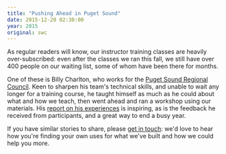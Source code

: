 ```yaml
---
title: "Pushing Ahead in Puget Sound"
date: 2015-12-20 02:30:00
year: 2015
original: swc
---
```

<p>
  As regular readers will know,
  our instructor training classes are heavily over-subscribed:
  even after the classes we ran this fall,
  we still have over 400 people on our waiting list,
  some of whom have been there for months.
</p>
<p>
  One of these is Billy Charlton,
  who works for the <a href="http://www.psrc.org/">Puget Sound Regional Council</a>.
  Keen to sharpen his team's technical skills,
  and unable to wait any longer for a training course,
  he taught himself as much as he could about what and how we teach,
  then went ahead and ran a workshop using our materials.
  His <a href="http://psrc.github.io/2015/software-carpentry/">report on his experiences</a>
  is inspiring,
  as is the feedback he received from participants,
  and a great way to end a busy year.
</p>
<p>
  If you have similar stories to share,
  please <a href="mailto:{{site.contact}}">get in touch</a>:
  we'd love to hear how you're finding your own uses for what we've built
  and how we could help you more.
</p>
